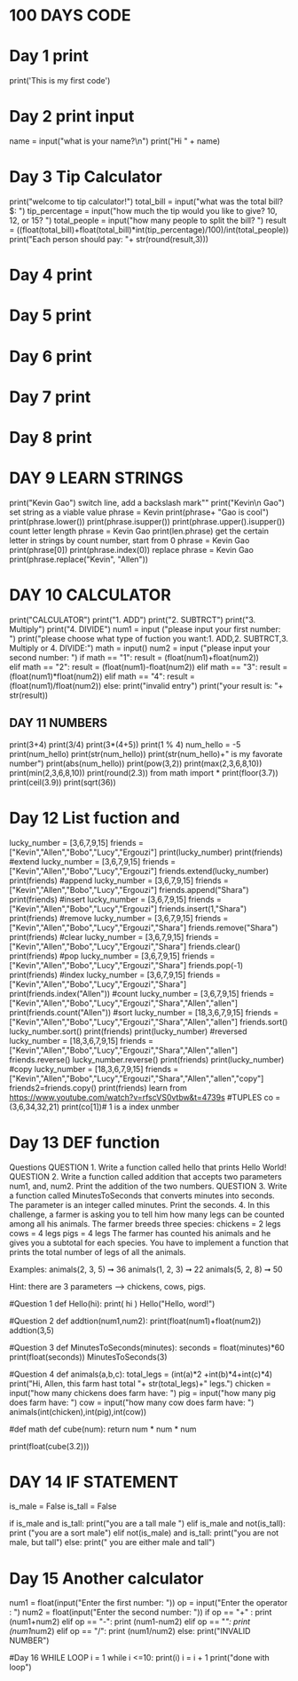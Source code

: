 # 100 DAYS CODE
# Day 1 print
print('This is my first code')
# Day 2 print input
name = input("what is your name?\n")
print("Hi " + name)
# Day 3 Tip Calculator
print("welcome to tip calculator!")
total_bill = input("what was the total bill? $: ")
tip_percentage = input("how much the tip would you like to give? 10, 12, or 15? ")
total_people = input("how many people to split the bill? ")
result = ((float(total_bill)+float(total_bill)*int(tip_percentage)/100)/int(total_people))
print("Each person should pay:  "+ str(round(result,3)))
# Day 4 print
# Day 5 print
# Day 6 print
# Day 7 print
# Day 8 print
# DAY 9 LEARN STRINGS
print("Kevin Gao")
  switch line, add a backslash mark"\"
print("Kevin\n Gao")
  set string as a viable value
phrase = Kevin
print(phrase+ "Gao is cool")
print(phrase.lower())
print(phrase.isupper())
print(phrase.upper().isupper())
   count letter length
phrase = Kevin Gao
print(len.phrase)
  get the certain letter in strings by count number, start from 0
phrase = Kevin Gao
print(phrase[0])
print(phrase.index(0))
   replace
phrase = Kevin Gao
print(phrase.replace("Kevin", "Allen"))

# DAY 10 CALCULATOR
print("CALCULATOR")
print("1. ADD")
print("2. SUBTRCT")
print("3. Multiply")
print("4. DIVIDE")
num1 = input ("please input your first number: ")
print("please choose what type of fuction you want:1. ADD,2. SUBTRCT,3. Multiply or 4. DIVIDE:")
math = input()
num2 = input ("please input your second number: ")
if math == "1":
  result = (float(num1)+float(num2))  
elif math == "2":
  result = (float(num1)-float(num2))
elif math == "3":
   result = (float(num1)*float(num2))
elif math == "4":
    result = (float(num1)/float(num2))
else:
    print("invalid entry")
print("your result is: "+ str(result))


## DAY 11 NUMBERS
print(3+4)
print(3/4)
print(3*(4+5))
print(1 % 4)
num_hello = -5
print(num_hello)
print(str(num_hello))
print(str(num_hello)+" is my favorate number")
print(abs(num_hello))
print(pow(3,2))
print(max(2,3,6,8,10))
print(min(2,3,6,8,10))
print(round(2.3))
from math import *
print(floor(3.7))
print(ceil(3.9))
print(sqrt(36))

# Day 12 List fuction and 
lucky_number = [3,6,7,9,15]
friends = ["Kevin","Allen","Bobo","Lucy","Ergouzi"]
print(lucky_number)
print(friends)
 #extend
lucky_number = [3,6,7,9,15]
friends = ["Kevin","Allen","Bobo","Lucy","Ergouzi"]
friends.extend(lucky_number)
print(friends)
 #append
lucky_number = [3,6,7,9,15]
friends = ["Kevin","Allen","Bobo","Lucy","Ergouzi"]
friends.append("Shara")
print(friends)
 #insert
lucky_number = [3,6,7,9,15]
friends = ["Kevin","Allen","Bobo","Lucy","Ergouzi"]
friends.insert(1,"Shara")
print(friends)
 #remove
lucky_number = [3,6,7,9,15]
friends = ["Kevin","Allen","Bobo","Lucy","Ergouzi","Shara"]
friends.remove("Shara")
print(friends)
 #clear
lucky_number = [3,6,7,9,15]
friends = ["Kevin","Allen","Bobo","Lucy","Ergouzi","Shara"]
friends.clear()
print(friends)
#pop
lucky_number = [3,6,7,9,15]
friends = ["Kevin","Allen","Bobo","Lucy","Ergouzi","Shara"]
friends.pop(-1)
print(friends)
#index
lucky_number = [3,6,7,9,15]
friends = ["Kevin","Allen","Bobo","Lucy","Ergouzi","Shara"]
print(friends.index("Allen"))
#count
lucky_number = [3,6,7,9,15]
friends = ["Kevin","Allen","Bobo","Lucy","Ergouzi","Shara","Allen","allen"]
print(friends.count("Allen"))
#sort
lucky_number = [18,3,6,7,9,15]
friends = ["Kevin","Allen","Bobo","Lucy","Ergouzi","Shara","Allen","allen"]
friends.sort()
lucky_number.sort()
print(friends)
print(lucky_number)
#reversed
lucky_number = [18,3,6,7,9,15]
friends = ["Kevin","Allen","Bobo","Lucy","Ergouzi","Shara","Allen","allen"]
friends.reverse()
lucky_number.reverse()
print(friends)
print(lucky_number)
#copy
lucky_number = [18,3,6,7,9,15]
friends = ["Kevin","Allen","Bobo","Lucy","Ergouzi","Shara","Allen","allen","copy"]
friends2=friends.copy()
print(friends)
learn from https://www.youtube.com/watch?v=rfscVS0vtbw&t=4739s
#TUPLES
co = (3,6,34,32,21)
print(co[1])# 1 is a index unmber

# Day 13 DEF function
Questions
 QUESTION 1. Write a function called hello that prints Hello World!
QUESTION 2. Write a function called addition that accepts two parameters num1, and, num2. Print the addition of the two numbers. 
QUESTION 3. Write a function called MinutesToSeconds that converts minutes into seconds. The parameter is an integer called minutes.  Print the seconds.
4. In this challenge, a farmer is asking you to tell him how many legs can be counted among all his animals. The farmer breeds three species:
 chickens = 2 legs
 cows = 4 legs
 pigs = 4 legs
The farmer has counted his animals and he gives you a subtotal for each species. You have to implement a function that prints the total number of legs of all the animals.

 Examples:
 animals(2, 3, 5) ➞ 36
animals(1, 2, 3) ➞ 22
 animals(5, 2, 8) ➞ 50

Hint: there are 3 parameters —> chickens, cows, pigs.


#Question 1
def Hello(hi):
    print( hi )
Hello("Hello, word!")

#Question 2
def addtion(num1,num2):
   print(float(num1)+float(num2))
addtion(3,5)

#Question 3
def MinutesToSeconds(minutes):
   seconds = float(minutes)*60
   print(float(seconds))
MinutesToSeconds(3)

#Question 4
def animals(a,b,c):
    total_legs = (int(a)*2 +int(b)*4+int(c)*4)
    print("Hi, Allen, this farm hast total "+ str(total_legs)+" legs.")
chicken = input("how many chickens does farm have: ")
pig = input("how many pig does farm have: ")
cow = input("how many cow does farm have: ")
animals(int(chicken),int(pig),int(cow))

#def math
def cube(num):
  return  num * num * num

print(float(cube(3.2)))

# DAY 14 IF STATEMENT
is_male = False
is_tall = False

if is_male and is_tall:
 print("you are a tall male ")
elif is_male and not(is_tall):
 print ("you are a sort male")
elif not(is_male) and is_tall:
 print("you are not male, but tall")
else:
  print(" you are either male and tall")
  
# Day 15 Another calculator
num1 = float(input("Enter the first number: "))
op = input("Enter the operator : ")
num2 = float(input("Enter the second number: "))
if op == "+" :
  print (num1+num2)
elif op == "-":
  print (num1-num2)
elif op == "*":
  print (num1*num2)
elif op == "/":
  print (num1/num2)
else:
  print("INVALID NUMBER")

#Day 16 WHILE LOOP
i = 1
while i <=10:
  print(i)
  i = i + 1
print("done with loop")
